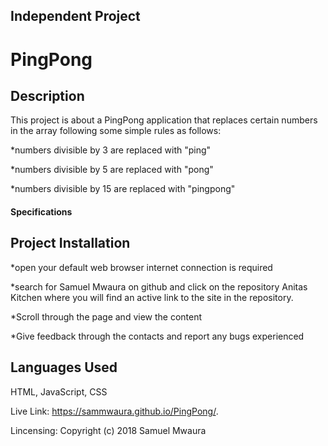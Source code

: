 ## Independent Project

# PingPong

## Description ##


This project is about a PingPong application that replaces certain numbers in the array following some simple rules as follows:

*numbers divisible by 3 are replaced with "ping"

*numbers divisible by 5 are replaced with "pong"

*numbers divisible by 15 are replaced with "pingpong"



#### Specifications ####















## Project Installation ##

*open your default web browser
internet connection is required

*search for Samuel Mwaura on github and click on the repository Anitas Kitchen where you will find an active link to the site in the repository.

*Scroll through the page and view the content

*Give feedback through the contacts and report any bugs experienced


## Languages Used ##
HTML, JavaScript, CSS


Live Link: https://sammwaura.github.io/PingPong/.

Lincensing:
Copyright (c) 2018 Samuel Mwaura 
